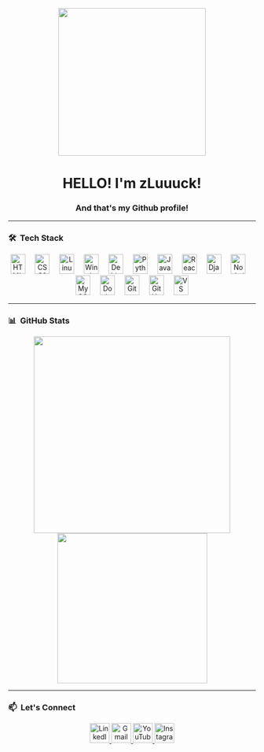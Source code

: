 <div align="center">
  <img height="300" src="https://i.imgur.com/U1RXwlj.gif" />
</div>

<h1 align="center">HELLO! I'm zLuuuck!</h1>

<h3 align="center">And that's my Github profile!</h3>

---

### 🛠️ &nbsp;Tech Stack

<div align="center">
  <img src="https://cdn.jsdelivr.net/gh/devicons/devicon/icons/html5/html5-original.svg" height="40" width="30" alt="HTML5" />
  <img width="12" />
  <img src="https://cdn.jsdelivr.net/gh/devicons/devicon/icons/css3/css3-original.svg" height="40" width="30" alt="CSS3" />
  <img width="12" />
  <img src="https://cdn.jsdelivr.net/gh/devicons/devicon/icons/linux/linux-original.svg" height="40" width="30" alt="Linux" />
  <img width="12" />
  <img src="https://cdn.jsdelivr.net/gh/devicons/devicon/icons/windows8/windows8-original.svg" height="40" width="30" alt="Windows" />
  <img width="12" />
  <img src="https://cdn.jsdelivr.net/gh/devicons/devicon/icons/debian/debian-original.svg" height="40" width="30" alt="Debian" />
  <img width="12" />
  <img src="https://cdn.jsdelivr.net/gh/devicons/devicon/icons/python/python-original.svg" height="40" width="30" alt="Python" />
  <img width="12" />
  <img src="https://cdn.jsdelivr.net/gh/devicons/devicon/icons/javascript/javascript-original.svg" height="40" width="30" alt="JavaScript" />
  <img width="12" />
  <img src="https://cdn.jsdelivr.net/gh/devicons/devicon/icons/react/react-original.svg" height="40" width="30" alt="React" />
  <img width="12" />
  <img src="https://cdn.jsdelivr.net/gh/devicons/devicon/icons/django/django-plain.svg" height="40" width="30" alt="Django" />
  <img width="12" />
  <img src="https://cdn.jsdelivr.net/gh/devicons/devicon/icons/nodejs/nodejs-original.svg" height="40" width="30" alt="Node.js" />
  <img width="12" />
  <img src="https://cdn.jsdelivr.net/gh/devicons/devicon/icons/mysql/mysql-original.svg" height="40" width="30" alt="MySQL" />
  <img width="12" />
  <img src="https://cdn.jsdelivr.net/gh/devicons/devicon/icons/docker/docker-original.svg" height="40" width="30" alt="Docker" />
  <img width="12" />
  <img src="https://cdn.jsdelivr.net/gh/devicons/devicon/icons/git/git-original.svg" height="40" width="30" alt="Git" />
  <img width="12" />
  <img src="https://cdn.jsdelivr.net/gh/devicons/devicon/icons/github/github-original.svg" height="40" width="30" alt="GitHub" />
  <img width="12" />
  <img src="https://cdn.jsdelivr.net/gh/devicons/devicon/icons/vscode/vscode-original.svg" height="40" width="30" alt="VS Code" />
</div>

---

### 📊 &nbsp;GitHub Stats

<div align="center">
  <img src="https://github-readme-stats.vercel.app/api?username=zLuuuck&show_icons=true&theme=dark&locale=pt-br&include_all_commits=true&count_private=true&hide_border=false" width="400" />
  <img src="https://github-readme-stats.vercel.app/api/top-langs?username=zLuuuck&layout=compact&langs_count=6&theme=dark&hide_border=false" width="305" />
</div>

---

### 📫 &nbsp;Let's Connect

<div align="center">
  <a href="https://www.linkedin.com/in/lucastoterol/" target="_blank">
    <img src="https://raw.githubusercontent.com/maurodesouza/profile-readme-generator/master/src/assets/icons/social/linkedin/default.svg" width="40" alt="LinkedIn" />
  </a>
  <a href="mailto:toterol.contato@gmail.com" target="_blank">
    <img src="https://raw.githubusercontent.com/maurodesouza/profile-readme-generator/master/src/assets/icons/social/gmail/default.svg" width="40" alt="Gmail" />
  </a>
  <a href="https://www.youtube.com/@zLuuck" target="_blank">
    <img src="https://raw.githubusercontent.com/maurodesouza/profile-readme-generator/master/src/assets/icons/social/youtube/default.svg" width="40" alt="YouTube" />
  </a>
  <a href="https://www.instagram.com/z_luuuck/" target="_blank">
    <img src="https://raw.githubusercontent.com/maurodesouza/profile-readme-generator/master/src/assets/icons/social/instagram/default.svg" width="40" alt="Instagram" />
  </a>
</div>
